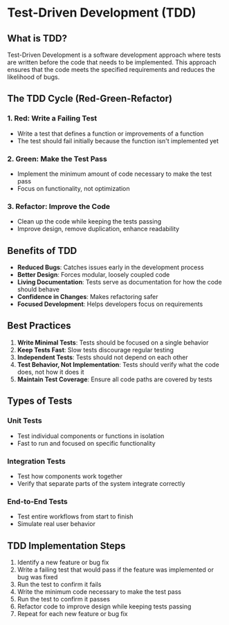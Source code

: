 # Test-Driven Development (TDD)

## What is TDD?
Test-Driven Development is a software development approach where tests are written before the code that needs to be implemented. This approach ensures that the code meets the specified requirements and reduces the likelihood of bugs.

## The TDD Cycle (Red-Green-Refactor)

### 1. Red: Write a Failing Test
- Write a test that defines a function or improvements of a function
- The test should fail initially because the function isn't implemented yet

### 2. Green: Make the Test Pass
- Implement the minimum amount of code necessary to make the test pass
- Focus on functionality, not optimization

### 3. Refactor: Improve the Code
- Clean up the code while keeping the tests passing
- Improve design, remove duplication, enhance readability

## Benefits of TDD

- **Reduced Bugs**: Catches issues early in the development process
- **Better Design**: Forces modular, loosely coupled code
- **Living Documentation**: Tests serve as documentation for how the code should behave
- **Confidence in Changes**: Makes refactoring safer
- **Focused Development**: Helps developers focus on requirements

## Best Practices

1. **Write Minimal Tests**: Tests should be focused on a single behavior
2. **Keep Tests Fast**: Slow tests discourage regular testing
3. **Independent Tests**: Tests should not depend on each other
4. **Test Behavior, Not Implementation**: Tests should verify what the code does, not how it does it
5. **Maintain Test Coverage**: Ensure all code paths are covered by tests

## Types of Tests

### Unit Tests
- Test individual components or functions in isolation
- Fast to run and focused on specific functionality

### Integration Tests
- Test how components work together
- Verify that separate parts of the system integrate correctly

### End-to-End Tests
- Test entire workflows from start to finish
- Simulate real user behavior

## TDD Implementation Steps

1. Identify a new feature or bug fix
2. Write a failing test that would pass if the feature was implemented or bug was fixed
3. Run the test to confirm it fails
4. Write the minimum code necessary to make the test pass
5. Run the test to confirm it passes
6. Refactor code to improve design while keeping tests passing
7. Repeat for each new feature or bug fix